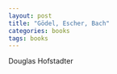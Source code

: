 ```yaml
---
layout: post
title: "Gödel, Escher, Bach"
categories: books
tags: books
---
```


Douglas Hofstadter
